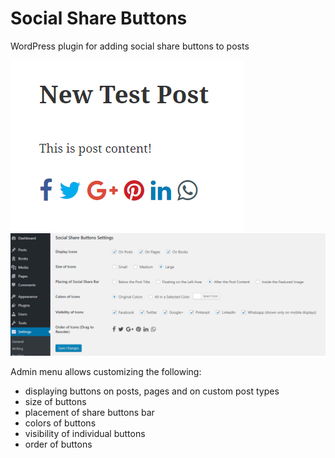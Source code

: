 # Social Share Buttons
WordPress plugin for adding social share buttons to posts

![picture alt](front-screenshot.png)
![picture alt](admin-screenshot.png)

Admin menu allows customizing the following:
* displaying buttons on posts, pages and on custom post types
* size of buttons
* placement of share buttons bar
* colors of buttons
* visibility of individual buttons
* order of buttons


